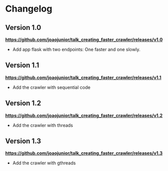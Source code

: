 # Changelog

## Version 1.0

**https://github.com/joaojunior/talk_creating_faster_crawler/releases/v1.0**

- Add app flask with two endpoints: One faster and one slowly.

## Version 1.1

**https://github.com/joaojunior/talk_creating_faster_crawler/releases/v1.1**

- Add the crawler with sequential code

## Version 1.2

**https://github.com/joaojunior/talk_creating_faster_crawler/releases/v1.2**

- Add the crawler with threads

## Version 1.3

**https://github.com/joaojunior/talk_creating_faster_crawler/releases/v1.3**

- Add the crawler with gthreads
